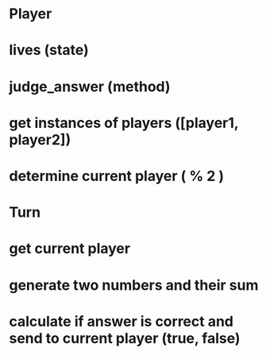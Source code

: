 # Player
  # lives (state)
  # judge_answer (method)

# get instances of players ([player1, player2])
# determine current player ( % 2 )

# Turn
  # get current player
  # generate two numbers and their sum
  # calculate if answer is correct and send to current player (true, false)